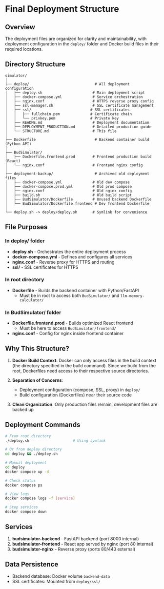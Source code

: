 # Final Deployment Structure

## Overview
The deployment files are organized for clarity and maintainability, with deployment configuration in the `deploy/` folder and Docker build files in their required locations.

## Directory Structure

```
simulator/
│
├── deploy/                              # All deployment configuration
│   ├── deploy.sh                       # Main deployment script
│   ├── docker-compose.yml              # Service orchestration
│   ├── nginx.conf                      # HTTPS reverse proxy config
│   ├── ssl-manager.sh                  # SSL certificate management
│   ├── ssl/                           # SSL certificates
│   │   ├── fullchain.pem              # Certificate chain
│   │   └── privkey.pem                # Private key
│   ├── README.md                       # Deployment documentation
│   ├── DEPLOYMENT_PRODUCTION.md        # Detailed production guide
│   └── STRUCTURE.md                    # This file
│
├── Dockerfile                           # Backend container build (Python API)
│
├── BudSimulator/
│   ├── Dockerfile.frontend.prod        # Frontend production build (React)
│   └── nginx.conf                      # Frontend nginx config
│
├── deployment-backup/                   # Archived old deployment files
│   ├── docker-compose.yml              # Old dev compose
│   ├── docker-compose.prod.yml         # Old prod compose
│   ├── nginx.conf                      # Old nginx config
│   ├── build.sh                        # Old build script
│   ├── BudSimulator/Dockerfile         # Unused backend Dockerfile
│   └── BudSimulator/Dockerfile.frontend # Dev frontend Dockerfile
│
└── deploy.sh -> deploy/deploy.sh       # Symlink for convenience
```

## File Purposes

### In deploy/ folder
- **deploy.sh** - Orchestrates the entire deployment process
- **docker-compose.yml** - Defines and configures all services
- **nginx.conf** - Reverse proxy for HTTPS and routing
- **ssl/** - SSL certificates for HTTPS

### In root directory
- **Dockerfile** - Builds the backend container with Python/FastAPI
  - Must be in root to access both `BudSimulator/` and `llm-memory-calculator/`

### In BudSimulator/ folder
- **Dockerfile.frontend.prod** - Builds optimized React frontend
  - Must be here to access `BudSimulator/frontend/`
- **nginx.conf** - Config for nginx inside frontend container

## Why This Structure?

1. **Docker Build Context**: Docker can only access files in the build context (the directory specified in the build command). Since we build from the root, Dockerfiles need access to their respective source directories.

2. **Separation of Concerns**: 
   - Deployment configuration (compose, SSL, proxy) in `deploy/`
   - Build configuration (Dockerfiles) near their source code

3. **Clean Organization**: Only production files remain, development files are backed up

## Deployment Commands

```bash
# From root directory
./deploy.sh                    # Using symlink

# Or from deploy directory
cd deploy && ./deploy.sh

# Manual deployment
cd deploy
docker compose up -d

# Check status
docker compose ps

# View logs
docker compose logs -f [service]

# Stop services
docker compose down
```

## Services

1. **budsimulator-backend** - FastAPI backend (port 8000 internal)
2. **budsimulator-frontend** - React app served by nginx (port 80 internal)
3. **budsimulator-nginx** - Reverse proxy (ports 80/443 external)

## Data Persistence

- Backend database: Docker volume `backend-data`
- SSL certificates: Mounted from `deploy/ssl/`